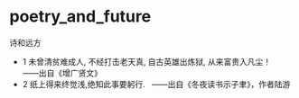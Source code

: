 # poetry_and_future
诗和远方
* 1 
未曾清贫难成人,
不经打击老天真,
自古英雄出炼狱,
从来富贵入凡尘！  
——出自《增广贤文》
* 2 
纸上得来终觉浅,绝知此事要躬行.  
——出自《冬夜读书示子聿》，作者陆游

